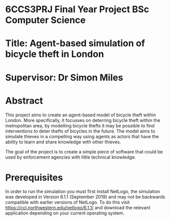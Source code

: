 # 6CCS3PRJ Final Year Project BSc Computer Science

# Title: Agent-based simulation of bicycle theft in London
# Supervisor: Dr Simon Miles

# Abstract
This project aims to create an agent-based model of bicycle theft within London. More specifically, it focusses on deterring bicycle theft within the metropolitan area, by modelling bicycle
thefts it may be possible to find interventions to deter thefts of bicycles in the future. The
model aims to simulate thieves in a compelling way using agents as actors that have the ability
to learn and share knowledge with other thieves.

The goal of the project is to create a simple piece of software that could be used by
enforcement agencies with little technical knowledge.

# Prerequisites
In order to run the simulation you must first install NetLogo, the simulation was developed
in Version 6.1.1 (September 2019) and may not be backwards compatible with earlier versions
of NetLogo. To do this visit https://ccl.northwestern.edu/netlogo/6.1.1/ and download the
relevant application depending on your current operating system.
